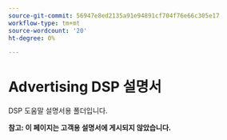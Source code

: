 ```yaml
---
source-git-commit: 56947e8ed2135a91e94891cf704f76e66c305e17
workflow-type: tm+mt
source-wordcount: '20'
ht-degree: 0%

---
```

# Advertising DSP 설명서

DSP 도움말 설명서용 폴더입니다.

**참고: 이 페이지는 고객용 설명서에 게시되지 않았습니다.**
